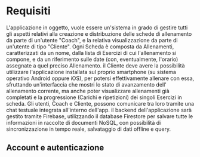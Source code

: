 # Requisiti
L'applicazione in oggetto, vuole essere un'sistema in grado di gestire tutti gli aspetti relativi alla creazione e distribuzione delle schede di allenamento da parte di un'utente "Coach", e la relativa visualizzazione da parte di un'utente di tipo "Cliente".
Ogni Scheda è composta da Allenamenti, caratterizzati da un nome, dalla lista di Esercizi di cui l'allenamento si compone, e da un riferimento sulle date (con, eventualmente, l'orario) assegnate a quel preciso Allenamento.
il Cliente deve avere la possibilità utilizzare l'applicazione installata sul proprio smartphone (su sistema operativo Android oppure iOS), per potersi effettivamente allenare con essa, sfruttando un'interfaccia che mostri lo stato di avanzamento dell' allenamento corrente, ma anche poter visualizzare allenamenti già completati e la progressione (Carichi e ripetizioni) dei singoli Esercizi in scheda.
Gli utenti, Coach e Cliente, possono comunicare tra loro tramite una chat testuale integrata all'interno dell'app.
il backend dell'applicazione sarà gestito tramite Firebase, utilizzando il database Firestore per salvare tutte le informazioni in raccolte di documenti NoSQL, con possibilità di sincronizzazione in tempo reale, salvataggio di dati offline e query.

## Account e autenticazione


